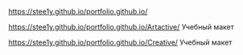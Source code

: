 https://stee1y.github.io/portfolio.github.io/

https://stee1y.github.io/portfolio.github.io/Artactive/ Учебный макет

https://stee1y.github.io/portfolio.github.io/Creative/ Учебный макет
